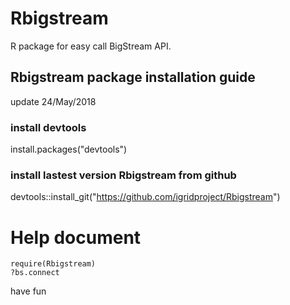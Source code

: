 # Rbigstream
R package for easy call BigStream API.



## Rbigstream package installation guide
update 24/May/2018

### install devtools 
install.packages("devtools")

### install lastest version Rbigstream from github
devtools::install_git("https://github.com/igridproject/Rbigstream")

# Help document
```
require(Rbigstream)
?bs.connect
```
have fun
